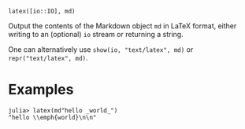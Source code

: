 ```
latex([io::IO], md)
```

Output the contents of the Markdown object `md` in LaTeX format, either writing to an (optional) `io` stream or returning a string.

One can alternatively use `show(io, "text/latex", md)` or `repr("text/latex", md)`.

# Examples

```jldoctest
julia> latex(md"hello _world_")
"hello \\emph{world}\n\n"
```
